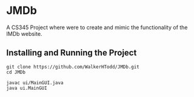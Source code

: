 # JMDb
A CS345 Project where were to create and mimic the functionality of the IMDb website.


## Installing and Running the Project

```
git clone https://github.com/WalkerHTodd/JMDb.git
cd JMDb

javac ui/MainGUI.java
java ui.MainGUI
```
